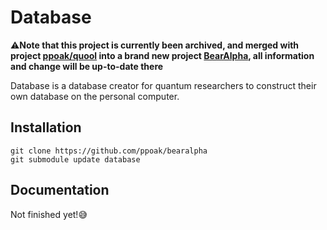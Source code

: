 # Database

⚠️**Note that this project is currently been archived, and merged with project [ppoak/quool](https://github.com/ppoak/quool) into a brand new project [BearAlpha](https://github.com/ppoak/BearAlpha), all information and change will be up-to-date there**

Database is a database creator for quantum researchers to construct their own database on the personal computer.

## Installation

```shell
git clone https://github.com/ppoak/bearalpha
git submodule update database
```

## Documentation

Not finished yet!😅
